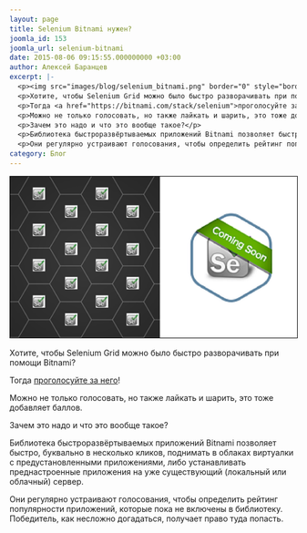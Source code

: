 ```yaml
---
layout: page
title: Selenium Bitnami нужен?
joomla_id: 153
joomla_url: selenium-bitnami
date: 2015-08-06 09:15:55.000000000 +03:00
author: Алексей Баранцев
excerpt: |-
  <p><img src="images/blog/selenium_bitnami.png" border="0" style="border: 1px solid black;" /></p>
  <p>Хотите, чтобы Selenium Grid можно было быстро разворачивать при помощи Bitnami?</p>
  <p>Тогда <a href="https://bitnami.com/stack/selenium">проголосуйте за него</a>!</p>
  <p>Можно не только голосовать, но также лайкать и шарить, это тоже добавляет баллов.</p>
  <p>Зачем это надо и что это вообще такое?</p>
  <p>Библиотека быстроразвёртываемых приложений Bitnami позволяет быстро, буквально в несколько кликов, поднимать в облаках виртуалки с предустановленными приложениями, либо устанавливать преднастроенные приложения на уже существующий (локальный или облачный) сервер.</p>
  <p>Они регулярно устраивают голосования, чтобы определить рейтинг популярности приложений, которые пока не включены в библиотеку. Победитель, как несложно догадаться, получает право туда попасть.</p>
category: Блог
---
```

<p><img src="images/blog/selenium_bitnami.png" border="0" style="border: 1px solid black;" /></p>
<p>Хотите, чтобы Selenium Grid можно было быстро разворачивать при помощи Bitnami?</p>
<p>Тогда <a href="https://bitnami.com/stack/selenium">проголосуйте за него</a>!</p>
<p>Можно не только голосовать, но также лайкать и шарить, это тоже добавляет баллов.</p>
<p>Зачем это надо и что это вообще такое?</p>
<p>Библиотека быстроразвёртываемых приложений Bitnami позволяет быстро, буквально в несколько кликов, поднимать в облаках виртуалки с предустановленными приложениями, либо устанавливать преднастроенные приложения на уже существующий (локальный или облачный) сервер.</p>
<p>Они регулярно устраивают голосования, чтобы определить рейтинг популярности приложений, которые пока не включены в библиотеку. Победитель, как несложно догадаться, получает право туда попасть.</p>
